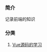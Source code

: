 ### 简介
记录前端的知识
### 分类
1. [Vue源码的学习](https://github.com/Create-Peace/blob/projects/2)
<!-- 2. [写出更合理的代码]() -->
<!-- 3. 计算机基础知识 -->
